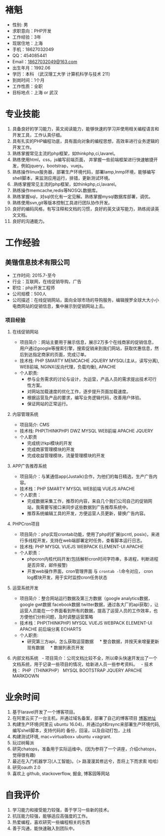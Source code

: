 # 褚魁
* 性别: 男
* 求职意向：PHP开发
* 工作经验：3年
* 现居住地：上海
* 手机：18627032049
* QQ：454085441
* Email：18627032049@163.com
* 出生年月：1992.06
* 学历：本科 （武汉理工大学 计算机科学与技术 211）
* 到岗时间：1个月
* 工作性质：全职
* 目标地点：上海 or 武汉

# 专业技能
1. 具备良好的学习能力，英文阅读能力，能够快速的学习并使用相关编程语言和开发工具，工作认真仔细。
2. 具有扎实的PHP编程功底，具有面向对象的编程思想，高效率进行业务逻辑的开发工作。
3. 熟练掌握常见主流的php框架，如thinkphp,ci,lavarel。
4. 熟练使用html，css，js编写前端页面， 并掌握一些前端框架进行快速敏捷开发，例如jquery，bootstrap，vuejs。
5. 熟练操作linux服务器，部署生产环境代码，部署lamp,lnmp环境，能够编写shell脚本，来监测应用运行，排错，更新测试环境。
6. .熟练掌握常见主流的php框架，如thinkphp,ci,lavarel。
7. 熟练操作memcache,redis等NOSQL数据库。
8. 熟练掌握sql，对sql优化有一定见解。熟练掌握mysql数据库部署，调优。
9. 熟练使用svn,git等版本控制工具进行团队协作开发。
10. 良好的编码风格，有写注释和文档的习惯，良好的英文读写能力，熟练阅读英文文档。
11. 良好的沟通能力。

# 工作经验

## 美锴信息技术有限公司

* 工作时间: 2015.7-至今
* 行业：互联网，在线促销导购，广告
* 职位：php开发工程师
* 公司规模：500人
* 公司描述：在线促销网站，面向全球市场的导购服务，编辑搜罗全球大大小小电商网站的促销信息，集中展示到促销网站上去。

### 项目经验
1. 在线促销网站
   - 项目简介：网站主要用于展示信息，展示2万多个在线商家的促销信息，用户通过google等搜索引擎，搜索促销来到我们网站，获取优惠信息，然后到达指定商家的页面，完成订单。
   - 技术栈: PHP  SMARTY  MEMCACHE  JQUERY MYSQL(主从，读写分离), WEB前端, NGINX(反向代理，负载均衡), APACHE
   - 个人职责: 
     * 参与业务需求的讨论与设计，为运营，产品人员的需求提出技术可行性方案。
     * 对网站加载速度的优化工作，逐步提升页面加载速度。
     * 根据运营及产品的要求，编写业务逻辑代码，改善用户体验。
     * 保证网站的正常运行。

2. 内容管理系统
   - 项目简介: CMS
   - 技术栈: PHP(THINKPHP) DWZ  MYSQL WEB前端 APACHE JQUERY
   - 个人职责
     * 完成统计kpi模块的开发
     * 完成商家管理模块的开发
     * 完成收益管理模块，流量管理模块的开发
3. APP广告推荐系统
   - 项目简介：与某通信app(Justalk)合作，为他们的每日精选，生产广告内容。
   - 技术栈：PHP SMARTY MYSQL WEB前端 VUEJS APACHE
   - 个人职责：
     * 完成数据采集工作，推荐的内容，来自几个我们公司自己的促销网站，我需要写接口来同步这些数据到广告推荐系统中。
     * 推荐系统编辑工具的开发，方便运营人员更新，替换广告内容。
4. PHPCron项目
   - 项目简介：php实现crontab功能，使用了php的扩展(pcntl, posix)，来进行多线程开发，支持在web端部署定时任务，查看脚本运行日志。
   - 技术栈: PHP  MYSQL  VUEJS  WEBPACK  ELEMENT-UI APACHE
   - 个人职责：
     * phpcron内核代码开发(包括解析cron时间字符串，多进程，判断进程是否异常，邮件报警)
     * 开发web操作界面，cron管理界面 与 `crontab -l`命令对应， cron log模块开发，用于实时监控cron任务状态
5. 运营系统开发
   - 项目简介：整合网站运行数据及第三方数据（google analytics数据，google gwt数据 facebook数据 twitter数据，通过各大厂的api获取），让运营人员能在一个界面看到所有的数据，提高了运营人员的工作效率，也方便他们分析问题，及时调整运营策略
   - 技术栈：PHP(THINKPHP) MYSQL VUEJS WEBPACK ELEMENT-UI APACHE 前后端分离 ECHARTS
   - 个人职责:
     * 研究第三方api，怎么获取运营数据
     * 整合数据，并按天来增量更新现有数据
     * 数据列表页开发
6. 内部文档系统
   - 项目简介：公司文档比较不全，所以牵头快速开发出了一个文档系统，用于记录一些项目的情况，给新进人员一些参考资料。
   - 技术栈： PHP（THINKPHP） MYSQL BOOTSTRAP JQUERY APACHE MARKDOWN
   
# 业余时间

1. 基于laravel开发了一个博客项目。
2. 在阿里云买了一台主机，并通过域名备案，部署了自己的博客项目 [博客地址](http://blog2.mcgoldfish.com/)
3. 构建生产环境(阿里云 ubuntu 16.04)，并通过git和rsync来部署生产环境代码, 编写shell脚本，支持代码的 备份，回滚，以及自动打包，上线
4. 构建测试环境, mac+virtualbox+ ubuntu +vagrant.
5. 玩过树莓派
5. 研究chatops，准备用于实际运维中。(因为参将了一个讲座，介绍chatops，觉得很有趣)
6. 最近在入门机器学习(人工智能)。（> 路漫漫其修远兮，吾将上下而求索 哈哈）
7. 研究oauth 2.0
8. 喜欢上 github, stackoverflow, 掘金, 博客园等网站

# 自我评价
1. 学习能力和接受能力较强，善于学习一些新的技术。
2. 抗压能力较强，能够适应高强度的工作。
3. 热爱编程，喜欢研究一些编程相关的东西
4. 善于沟通，能快速融入到团队中。

